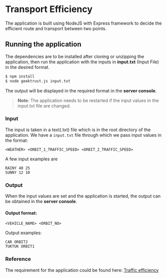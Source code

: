 # Transport Efficiency

The application is built using NodeJS with Express framework  to decide the efficient route and transport between two points.

## Running the application

The dependencies are to be installed after cloning or unzipping the application, then run the application with the inputs in **input.txt** (Input File) in the desired format.

```sh
$ npm install
$ node geektrust.js input.txt
```

The output will be displayed in the required format in the **server console**.

> **Note**: The application needs to be restarted if the input values in the input.txt file are changed.

### Input

The input is taken in a text(.txt) file which is in the root directory of the application. We have a ```input.txt``` file through which we pass input values in the format:
```
<WEATHER> <ORBIT_1_TRAFFIC_SPEED> <ORBIT_2_TRAFFIC_SPEED>
```
A few input examples are
```
RAINY 40 25
SUNNY 12 10
```
### Output

When the input values are set and the application is started, the output can be obtained in the **server console**.

#### Output format:

```
<VEHICLE_NAME> <ORBIT_NO>
```
Output examples:
```
CAR ORBIT2
TUKTUK ORBIT1
```

### Reference

The requirement for the application could be found here: [Traffic efficiency](https://www.geektrust.in/coding-problem/backend/traffic)
